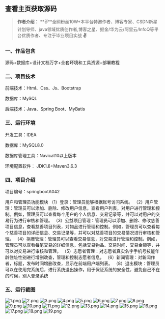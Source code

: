  
## 查看主页获取源码

> **作者介绍**： **✌**全网粉丝10W+本平台特邀作者、博客专家、CSDN新星计划导师、java领域优质创作者,博客之星、掘金/华为云/阿里云/InfoQ等平台优质作者、专注于毕业项目实战 **✌**

  

### 一、作品包含

源码+数据库+设计文档万字+全套环境和工具资源+部署教程

### 二、项目技术

前端技术：Html、Css、Js、Bootstrap

数据库：MySQL

后端技术：Java、Spring Boot、MyBatis

### 三、运行环境

开发工具：IDEA

数据库：MySQL8.0

数据库管理工具：Navicat10以上版本

环境配置软件： JDK1.8+Maven3.6.3
  

### 四、项目介绍
项目编号：springbootA042

用户和管理员功能模块
（1）登录：管理员能够根据账号访问系统。
（2）用户管理：管理员可以添加、删除、修改用户信息，查看用户列表，对用户进行管理和控制。例如，管理员可以查看每个用户的个人信息、交易记录等，并可以对用户的交易行为进行审核和管理。
（3）公益项目管理：管理员可以添加、删除、修改慈善项目信息，查看慈善项目列表，对物品进行管理和控制。例如，管理员可以查看每个慈善项目的详细信息、交易记录等，并可以对慈善项目的交易情况进行审核和管理。
（4）捐赠管理：管理员可以查看交易信息，对交易进行管理和控制。例如，管理员可以查看每笔交易的详细信息，包括交易物品、交易时间、交易金额等，并可以对交易进行审核和管理。
（5）志愿者管理：对志愿者真实名字手机号技能年龄住址性别进行增删改查，管理和控制志愿者信息。
（6）新闻管理：对新闻作者，标题，发布时间增删改查，显示在前端用户端列表。
（8）退出模块：管理员可以在使用完系统后，进行系统退出操作，用于保证系统的安全性，避免自己不在的时候，别人登录系统

### 五、运行截图

![1.png](./1.png)
![2.png](./2.png)
![3.png](./3.png)
![4.png](./4.png)
![5.png](./5.png)
![6.png](./6.png)
![7.png](./7.png)
![8.png](./8.png)
![9.png](./9.png)
![10.png](./10.png)
![11.png](./11.png)
![12.png](./12.png)
![13.png](./13.png)
![14.png](./14.png)
![15.png](./15.png)
![16.png](./16.png)
![17.png](./17.png)
![18.png](./18.png)
![19.png](./19.png)
